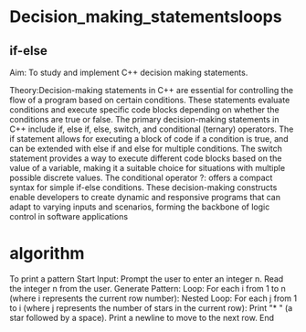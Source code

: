
# Decision_making_statementsloops
## if-else

Aim: To study and implement C++ decision making statements.

Theory:Decision-making statements in C++ are essential for controlling the flow of a program based on certain conditions. These statements evaluate conditions and execute specific code blocks depending on whether the conditions are true or false. The primary decision-making statements in C++ include if, else if, else, switch, and conditional (ternary) operators. The if statement allows for executing a block of code if a condition is true, and can be extended with else if and else for multiple conditions. The switch statement provides a way to execute different code blocks based on the value of a variable, making it a suitable choice for situations with multiple possible discrete values. The conditional operator ?: offers a compact syntax for simple if-else conditions. These decision-making constructs enable developers to create dynamic and responsive programs that can adapt to varying inputs and scenarios, forming the backbone of logic control in software applications
# algorithm
To print a pattern
Start
Input:
Prompt the user to enter an integer n.
Read the integer n from the user.
Generate Pattern:
Loop: For each i from 1 to n (where i represents the current row number):
Nested Loop: For each j from 1 to i (where j represents the number of stars in the current row):
Print "* " (a star followed by a space).
Print a newline to move to the next row.
End
